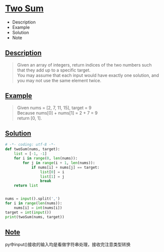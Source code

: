 # [Two Sum](https://leetcode.com/problems/two-sum/description/)

<!-- GFM-TOC -->
* <a name="Description">Description</a>
* <a name="Example">Example</a>
* <a name="Solution">Solution</a>
* <a name="Note">Note</a>
<!-- GFM-TOC -->


## <a href="#Description">Description</a>
>Given an array of integers, return indices of the two numbers such that they add up to a specific target.</br>
You may assume that each input would have exactly one solution, and you may not use the same element twice.</br>

## <a href="#Example">Example</a>
>Given nums = [2, 7, 11, 15], target = 9</br>
Because nums[0] + nums[1] = 2 + 7 = 9</br>
return [0, 1].</br>

## <a href="#Solution">Solution</a>
```python
# -*- coding: utf-8 -*-
def twoSum(nums, target):
    list = [-1, -1]
    for i in range(0, len(nums)):
        for j in range(i + 1, len(nums)):
            if nums[i] + nums[j] == target:
                list[0] = i
                list[1] = j
                break
    return list


nums = input().split(',')
for i in range(len(nums)):
    nums[i] = int(nums[i])
target = int(input())
print(twoSum(nums, target))
```
## <a href="#Note">Note</a>
py中input()接收的输入均是看做字符串处理，接收完注意类型转换





